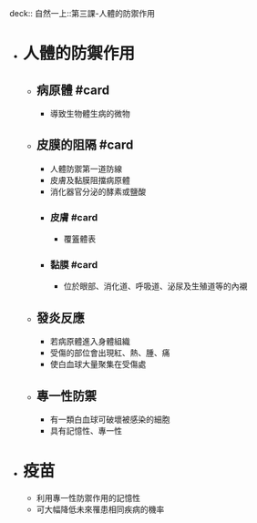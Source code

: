 deck:: 自然一上::第三課-人體的防禦作用

- # 人體的防禦作用
	- ## 病原體 #card
		- 導致生物體生病的微物
	- ## 皮膜的阻隔 #card
		- 人體防禦第一道防線
		- 皮膚及黏膜阻擋病原體
		- 消化器官分泌的酵素或鹽酸
		- ### 皮膚 #card
			- 覆篕體表
		- ### 黏膜 #card
			- 位於眼部、消化道、呼吸道、泌尿及生殖道等的內襯
	- ## 發炎反應
		- 若病原體進入身體組織
		- 受傷的部位會出現紅、熱、腫、痛
		- 使白血球大量聚集在受傷處
	- ## 專一性防禦
		- 有一類白血球可破壞被感染的細胞
		- 具有記憶性、專一性
- # 疫苗
	- 利用專一性防禦作用的記憶性
	- 可大幅降低未來罹患相同疾病的機率